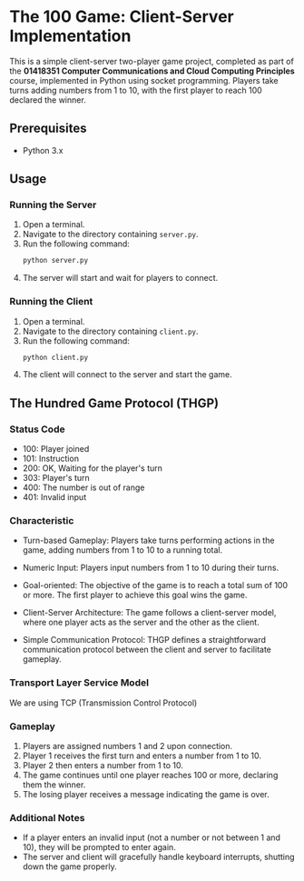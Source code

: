 # The 100 Game: Client-Server Implementation

This is a simple client-server two-player game project, completed as part of the **01418351 Computer Communications and Cloud Computing Principles** course, implemented in Python using socket programming. Players take turns adding numbers from 1 to 10, with the first player to reach 100 declared the winner.

## Prerequisites
- Python 3.x

## Usage

### Running the Server
1. Open a terminal.
2. Navigate to the directory containing `server.py`.
3. Run the following command:
    ```sh
    python server.py
    ```
4. The server will start and wait for players to connect.

### Running the Client
1. Open a terminal.
2. Navigate to the directory containing `client.py`.
3. Run the following command:
    ```sh
    python client.py
    ```
4. The client will connect to the server and start the game.

## The Hundred Game Protocol (THGP)

### Status Code
- 100: Player joined
- 101: Instruction
- 200: OK, Waiting for the player's turn
- 303: Player's turn
- 400: The number is out of range
- 401: Invalid input

### Characteristic
- Turn-based Gameplay: Players take turns performing actions in the game, adding numbers from 1 to 10 to a running total.

- Numeric Input: Players input numbers from 1 to 10 during their turns.

- Goal-oriented: The objective of the game is to reach a total sum of 100 or more. The first player to achieve this goal wins the game.

- Client-Server Architecture: The game follows a client-server model, where one player acts as the server and the other as the client.

- Simple Communication Protocol: THGP defines a straightforward communication protocol between the client and server to facilitate gameplay.

### Transport Layer Service Model
We are using TCP (Transmission Control Protocol)

### Gameplay
1. Players are assigned numbers 1 and 2 upon connection.
2. Player 1 receives the first turn and enters a number from 1 to 10.
3. Player 2 then enters a number from 1 to 10.
4. The game continues until one player reaches 100 or more, declaring them the winner.
5. The losing player receives a message indicating the game is over.

### Additional Notes
- If a player enters an invalid input (not a number or not between 1 and 10), they will be prompted to enter again.
- The server and client will gracefully handle keyboard interrupts, shutting down the game properly.
